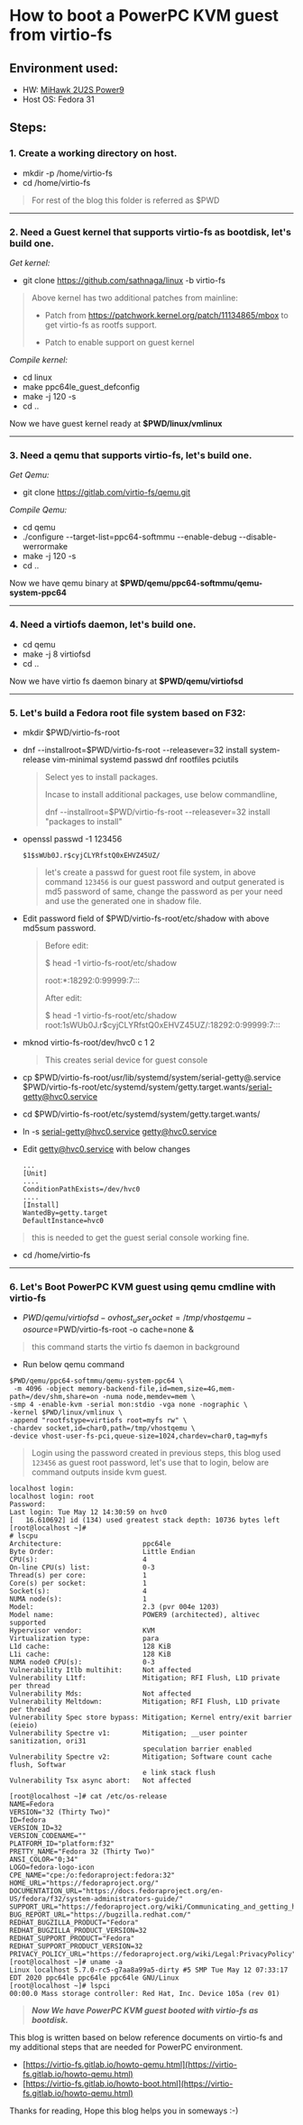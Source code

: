 # How to boot a PowerPC KVM guest from virtio-fs

## Environment used:

* HW: [MiHawk 2U2S Power9](https://openpowerfoundation.org/?resource_lib=wistron-corp-p93d2-2p-mihawk)
* Host OS: Fedora 31


## Steps:

### 1. Create a working directory on host.

* mkdir -p /home/virtio-fs
* cd /home/virtio-fs
> For rest of the blog this folder is referred as $PWD

--------------

### 2. Need a Guest kernel that supports virtio-fs as bootdisk, let's build one.

*Get kernel:*
* git clone https://github.com/sathnaga/linux -b virtio-fs


> Above kernel has two additional patches from mainline:
>
>    * Patch from https://patchwork.kernel.org/patch/11134865/mbox to get virtio-fs as rootfs support.
>
>    * Patch to enable support on guest kernel


*Compile kernel:*
* cd linux
* make ppc64le_guest_defconfig
* make -j 120 -s
* cd ..

Now we have guest kernel ready at **$PWD/linux/vmlinux**

--------------

### 3. Need a qemu that supports virtio-fs, let's build one.

*Get Qemu:*
* git clone https://gitlab.com/virtio-fs/qemu.git

*Compile Qemu:*
* cd qemu
* ./configure --target-list=ppc64-softmmu --enable-debug --disable-werrormake
* make -j 120 -s
* cd ..

Now we have qemu binary at **$PWD/qemu/ppc64-softmmu/qemu-system-ppc64**

--------------

### 4. Need a virtiofs daemon, let's build one.

* cd qemu
* make -j 8 virtiofsd
* cd ..

Now we have virtio fs daemon binary at **$PWD/qemu/virtiofsd**

------------

### 5. Let's build a Fedora root file system based on F32:
* mkdir $PWD/virtio-fs-root
* dnf --installroot=$PWD/virtio-fs-root --releasever=32 install system-release vim-minimal systemd passwd dnf rootfiles pciutils

    >    Select yes to install packages.
    >
    >    Incase to install additional packages, use below commandline,
    >
    > dnf --installroot=$PWD/virtio-fs-root --releasever=32 install "packages to install"

* openssl passwd -1 123456

    `$1$sWUb0J.r$cyjCLYRfstQ0xEHVZ45UZ/`

    > let's create a passwd for guest root file system, in above command `123456` is our guest password and output generated is md5 password of same, change the password as per your need and use the generated one in shadow file.
* Edit password field of $PWD/virtio-fs-root/etc/shadow with above md5sum password.
    > Before edit:
    >
    > $ head -1 virtio-fs-root/etc/shadow
    >
    > root:*:18292:0:99999:7:::
    >
    > After edit:
    >
    > $ head -1 virtio-fs-root/etc/shadow
    > root:$1$sWUb0J.r$cyjCLYRfstQ0xEHVZ45UZ/:18292:0:99999:7:::
*  mknod virtio-fs-root/dev/hvc0 c 1 2
    > This creates serial device for guest console

* cp $PWD/virtio-fs-root/usr/lib/systemd/system/serial-getty@.service  $PWD/virtio-fs-root/etc/systemd/system/getty.target.wants/serial-getty@hvc0.service
* cd $PWD/virtio-fs-root/etc/systemd/system/getty.target.wants/
* ln -s serial-getty@hvc0.service getty@hvc0.service
* Edit getty@hvc0.service with below changes
    ```
    ...
    [Unit]
    ....
    ConditionPathExists=/dev/hvc0
    ....
    [Install]
    WantedBy=getty.target
    DefaultInstance=hvc0
    ```
> this is needed to get the guest serial console working fine.

*  cd /home/virtio-fs

--------------

### 6. Let's Boot PowerPC KVM guest using qemu cmdline with virtio-fs

*  $PWD/qemu/virtiofsd -o vhost_user_socket=/tmp/vhostqemu -o source=$PWD/virtio-fs-root -o cache=none &
> this command starts the virtio fs daemon in background

* Run below qemu command
```
$PWD/qemu/ppc64-softmmu/qemu-system-ppc64 \
 -m 4096 -object memory-backend-file,id=mem,size=4G,mem-path=/dev/shm,share=on -numa node,memdev=mem \
-smp 4 -enable-kvm -serial mon:stdio -vga none -nographic \
-kernel $PWD/linux/vmlinux \
-append "rootfstype=virtiofs root=myfs rw" \
-chardev socket,id=char0,path=/tmp/vhostqemu \
-device vhost-user-fs-pci,queue-size=1024,chardev=char0,tag=myfs
```

> Login using the password created in previous steps, this blog used `123456` as guest root password, let's use
that to login, below are command outputs inside kvm guest.

```
localhost login:
localhost login: root
Password:
Last login: Tue May 12 14:30:59 on hvc0
[   16.610692] id (134) used greatest stack depth: 10736 bytes left
[root@localhost ~]#
# lscpu
Architecture:                    ppc64le
Byte Order:                      Little Endian
CPU(s):                          4
On-line CPU(s) list:             0-3
Thread(s) per core:              1
Core(s) per socket:              1
Socket(s):                       4
NUMA node(s):                    1
Model:                           2.3 (pvr 004e 1203)
Model name:                      POWER9 (architected), altivec supported
Hypervisor vendor:               KVM
Virtualization type:             para
L1d cache:                       128 KiB
L1i cache:                       128 KiB
NUMA node0 CPU(s):               0-3
Vulnerability Itlb multihit:     Not affected
Vulnerability L1tf:              Mitigation; RFI Flush, L1D private per thread
Vulnerability Mds:               Not affected
Vulnerability Meltdown:          Mitigation; RFI Flush, L1D private per thread
Vulnerability Spec store bypass: Mitigation; Kernel entry/exit barrier (eieio)
Vulnerability Spectre v1:        Mitigation; __user pointer sanitization, ori31
                                 speculation barrier enabled
Vulnerability Spectre v2:        Mitigation; Software count cache flush, Softwar
                                 e link stack flush
Vulnerability Tsx async abort:   Not affected

[root@localhost ~]# cat /etc/os-release
NAME=Fedora
VERSION="32 (Thirty Two)"
ID=fedora
VERSION_ID=32
VERSION_CODENAME=""
PLATFORM_ID="platform:f32"
PRETTY_NAME="Fedora 32 (Thirty Two)"
ANSI_COLOR="0;34"
LOGO=fedora-logo-icon
CPE_NAME="cpe:/o:fedoraproject:fedora:32"
HOME_URL="https://fedoraproject.org/"
DOCUMENTATION_URL="https://docs.fedoraproject.org/en-US/fedora/f32/system-administrators-guide/"
SUPPORT_URL="https://fedoraproject.org/wiki/Communicating_and_getting_help"
BUG_REPORT_URL="https://bugzilla.redhat.com/"
REDHAT_BUGZILLA_PRODUCT="Fedora"
REDHAT_BUGZILLA_PRODUCT_VERSION=32
REDHAT_SUPPORT_PRODUCT="Fedora"
REDHAT_SUPPORT_PRODUCT_VERSION=32
PRIVACY_POLICY_URL="https://fedoraproject.org/wiki/Legal:PrivacyPolicy"
[root@localhost ~]# uname -a
Linux localhost 5.7.0-rc5-g7aa8a99a5-dirty #5 SMP Tue May 12 07:33:17 EDT 2020 ppc64le ppc64le ppc64le GNU/Linux
[root@localhost ~]# lspci
00:00.0 Mass storage controller: Red Hat, Inc. Device 105a (rev 01)
```


> _**Now We have PowerPC KVM guest booted with virtio-fs as bootdisk.**_


This blog is written based on below reference documents on virtio-fs and my additional steps that are needed for PowerPC environment.
* [https://virtio-fs.gitlab.io/howto-qemu.html](https://virtio-fs.gitlab.io/howto-qemu.html)
* [https://virtio-fs.gitlab.io/howto-boot.html](https://virtio-fs.gitlab.io/howto-qemu.html)

Thanks for reading, Hope this blog helps you in someways :-)

<script src="https://utteranc.es/client.js"
       repo="sathnaga/sathnaga.github.io"
       issue-term="url"
       theme="github-light"
       crossorigin="anonymous"
       async>
</script>
